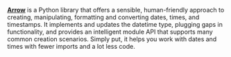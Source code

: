
**[Arrow](https://arrow.readthedocs.io/en/latest/)** is a Python library that offers a sensible, human-friendly approach to creating,
manipulating, formatting and converting dates, times, and timestamps.
It implements and updates the datetime type, plugging gaps in functionality,
and provides an intelligent module API that supports many common creation scenarios.
Simply put, it helps you work with dates and times with fewer imports and a lot less code.

